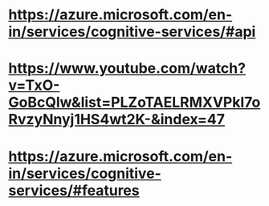 # https://azure.microsoft.com/en-in/services/cognitive-services/#api

# https://www.youtube.com/watch?v=TxO-GoBcQlw&list=PLZoTAELRMXVPkl7oRvzyNnyj1HS4wt2K-&index=47

# https://azure.microsoft.com/en-in/services/cognitive-services/#features